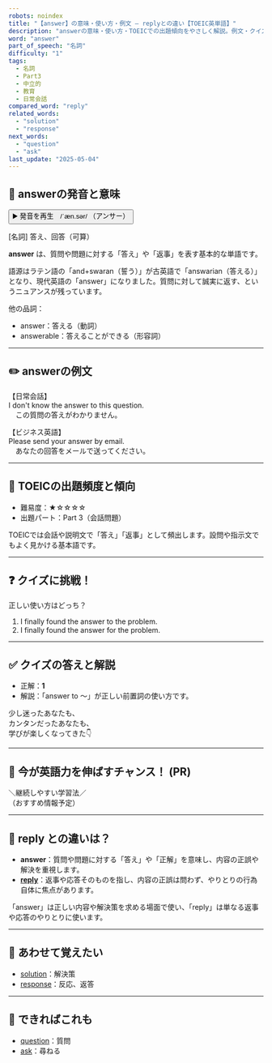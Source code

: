 ```yaml
---
robots: noindex
title: "【answer】の意味・使い方・例文 ― replyとの違い【TOEIC英単語】"
description: "answerの意味・使い方・TOEICでの出題傾向をやさしく解説。例文・クイズ付きでreplyとの違いもわかりやすく学べます。"
word: "answer"
part_of_speech: "名詞"
difficulty: "1"
tags:
  - 名詞
  - Part3
  - 中立的
  - 教育
  - 日常会話
compared_word: "reply"
related_words:
  - "solution"
  - "response"
next_words:
  - "question"
  - "ask"
last_update: "2025-05-04"
---
```


## 🔰 answerの発音と意味

<button class="play-audio" onclick="playTTS('answer')">
  <span class="play-audio-main">
    ▶️ 発音を再生　/ˈæn.sər/
  </span>
  <span class="play-audio-sub">
    （アンサー）
  </span>
</button>

[名詞] 答え、回答（可算）

**answer** は、質問や問題に対する「答え」や「返事」を表す基本的な単語です。

語源はラテン語の「and+swaran（誓う）」が古英語で「answarian（答える）」となり、現代英語の「answer」になりました。質問に対して誠実に返す、というニュアンスが残っています。

他の品詞：  
- answer：答える（動詞）
- answerable：答えることができる（形容詞）

---

## ✏️ answerの例文

【日常会話】  
I don't know the answer to this question.  
　この質問の答えがわかりません。

【ビジネス英語】  
Please send your answer by email.  
　あなたの回答をメールで送ってください。

---

## 🎯 TOEICの出題頻度と傾向

- 難易度：★☆☆☆☆
- 出題パート：Part 3（会話問題）

TOEICでは会話や説明文で「答え」「返事」として頻出します。設問や指示文でもよく見かける基本語です。

---

## ❓ クイズに挑戦！

正しい使い方はどっち？

1. I finally found the answer to the problem.  
2. I finally found the answer for the problem.

---

## ✅ クイズの答えと解説

- 正解：**1**
- 解説：「answer to ～」が正しい前置詞の使い方です。

少し迷ったあなたも、  
カンタンだったあなたも、  
学びが楽しくなってきた👇️

---

## 🚀 今が英語力を伸ばすチャンス！ (PR)

<div class="info-center">
＼継続しやすい学習法／<br>  
（おすすめ情報予定）
</div>

---

## 🤔  reply との違いは？

- **answer**：質問や問題に対する「答え」や「正解」を意味し、内容の正誤や解決を重視します。
- **[reply](/word/reply)**：返事や応答そのものを指し、内容の正誤は問わず、やりとりの行為自体に焦点があります。

「answer」は正しい内容や解決策を求める場面で使い、「reply」は単なる返事や応答のやりとりに使います。

---

## 🧩 あわせて覚えたい

- [solution](/word/solution)：解決策
- [response](/word/response)：反応、返答

---

## 📖 できればこれも

- [question](/word/question)：質問
- [ask](/word/ask)：尋ねる

<!-- cvid: aid43_bid09 -->
